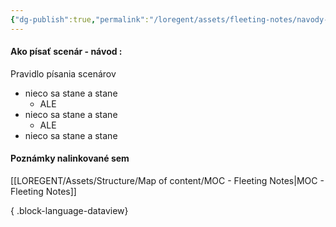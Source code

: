 ```yaml
---
{"dg-publish":true,"permalink":"/loregent/assets/fleeting-notes/navody-pre-pribehy/ako-pisat-scenar-navod/","noteIcon":""}
---
```


#### Ako písať scenár - návod : 
Pravidlo písania scenárov

- nieco sa stane a stane
	- ALE
- nieco sa stane a stane
	- ALE
- nieco sa stane a stane


<!--- ---------------------------------------------------------------------  -->

#### Poznámky nalinkované sem

[[LOREGENT/Assets/Structure/Map of content/MOC - Fleeting Notes\|MOC - Fleeting Notes]]


{ .block-language-dataview}
